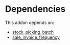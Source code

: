 # Dependencies

This addon depends on:

- [stock_picking_batch](../../odoo-bringout-oca-ocb-stock_picking_batch)
- [sale_invoice_frequency](../../odoo-bringout-oca-sale-workflow-sale_invoice_frequency)
